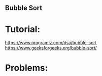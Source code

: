 ## Bubble Sort


# Tutorial:

https://www.programiz.com/dsa/bubble-sort <br>
https://www.geeksforgeeks.org/bubble-sort/


# Problems: 

